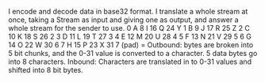I encode and decode data in base32 format. I translate a whole stream at once, taking a Stream as input and giving one as output, and answer a whole stream for the sender to use.
	0 A		8 I		16 Q		24 Y
	1 B		9 J		17 R		25 Z
	2 C		10 K	18 S		26 2
	3 D		11 L	19 T		27 3
	4 E		12 M	20 U		28 4
	5 F		13 N	21 V		29 5
	6 G		14 O	22 W		30 6
	7 H		15 P	23 X		31 7
	(pad) =
Outbound: bytes are broken into 5 bit chunks, and the 0-31 value is converted to a character.  5 data bytes go into 8 characters.
Inbound: Characters are translated in to 0-31 values and shifted into 8 bit bytes.